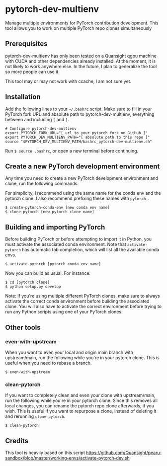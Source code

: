 # pytorch-dev-multienv
Manage multiple environments for PyTorch contribution development. This tool
allows you to work on multiple PyTorch repo clones simultaneously

## Prerequisites

pytorch-dev-multienv has only been tested on a Quansight qgpu machine with CUDA
and other dependencies already installed. At the moment, it is not likely to
work anywhere else. In the future, I plan to generalize the tool so more people
can use it.

This tool may or may not work with ccache, I am not sure yet.

## Installation

Add the following lines to your `~/.bashrc` script. Make sure to fill in your
PyTorch fork URL and absolute path to pytorch-dev-multienv, everything between
and including `[` and `]`.

```
# Configure pytorch-dev-multienv
export PYTORCH_FORK_URL="[ url to your pytorch fork on GitHub ]"
export PYTORCH_DEV_MULTIENV_PATH="[ absolute path to this repo ]"
source "$PYTORCH_DEV_MULTIENV_PATH/bashrc_pytorch-dev-multienv.sh"
```

Run `$ source .bashrc`, or open a new terminal before continuing.

## Create a new PyTorch development environment

Any time you need to create a new PyTorch development environment and clone,
run the following commands.

For simplicity, I recommend using the same name for the conda env and the
pytorch clone. I also recommend prefixing these names with `pytorch-`.

```
$ create-pytorch-conda-env [new conda env name]
$ clone-pytorch [new pytorch clone name]
```

## Building and importing PyTorch

Before building PyTorch or before attempting to import it in Python, you must
activate the associated conda environment.  Note that `activate-pytorch` has
automatic tab completion, which will list all the available conda envs.

```
$ activate-pytorch [pytorch conda env name]
```

Now you can build as usual. For instance:

```
$ cd [pytorch clone]
$ python setup.py develop
```

Note: If you're using multiple different PyTorch clones, make sure to always
activate the correct conda environment before building the associated clone.
You will also have to activate the correct environment before trying to run any
Python scripts using one of your PyTorch clones.

## Other tools

### even-with-upstream

When you want to even your local and origin main branch with upstream/main,
run the following while you're in your pytorch clone. This is useful when you
need to rebase a branch.

```
$ even-with-upstream
```

### clean-pytorch

If you want to completely clean and even your clone with upstream/main, run
the following while you're in your pytorch clone. Since this removes all local
changes, you can rename the pytorch repo clone afterwards, if you wish. This is
useful if you want to repurpose a clone, instead of deleting it and rerunning
`clone-pytorch`.

```
$ clean-pytorch
```

## Credits

This tool is heavily based on this script https://github.com/Quansight/pearu-sandbox/blob/master/working-envs/activate-pytorch-dev.sh

